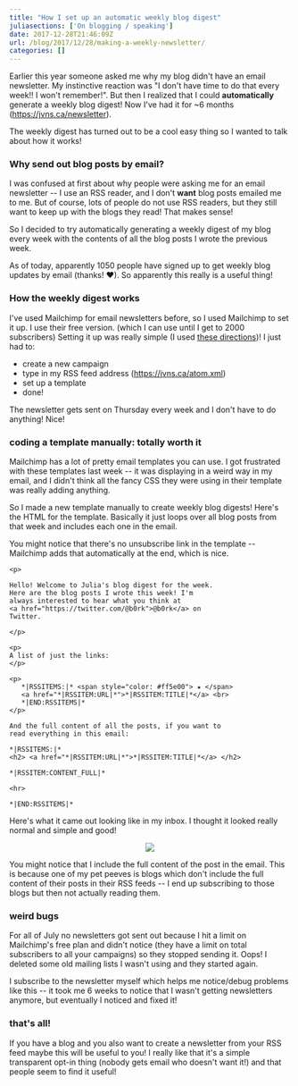```yaml
---
title: "How I set up an automatic weekly blog digest"
juliasections: ['On blogging / speaking']
date: 2017-12-28T21:46:09Z
url: /blog/2017/12/28/making-a-weekly-newsletter/
categories: []
---
```


Earlier this year someone asked me why my blog didn't have an email newsletter. My instinctive
reaction was "I don't have time to do that every week!! I won't remember!". But then I realized that
I could **automatically** generate a weekly blog digest! Now I've had it for ~6 months
(https://jvns.ca/newsletter).

The weekly digest has turned out to be a cool easy thing so I wanted to talk about how it works!

### Why send out blog posts by email?

I was confused at first about why people were asking me for an email newsletter -- I use an RSS
reader, and I don't **want** blog posts emailed me to me. But of course, lots of people do not use
RSS readers, but they still want to keep up with the blogs they read! That makes sense!

So I decided to try automatically generating a weekly digest of my blog every week with the contents
of all the blog posts I wrote the previous week. 

As of today, apparently 1050 people have signed up to get weekly blog updates by email (thanks! ❤). So
apparently this really is a useful thing!

### How the weekly digest works

I've used Mailchimp for email newsletters before, so I used Mailchimp to set it up. I use their free
version. (which I can use until I get to 2000 subscribers)
Setting it up was really simple (I used [these directions](https://kb.mailchimp.com/campaigns/blog-posts-in-campaigns/share-your-blog-posts-with-mailchimp))!
I just had to:

* create a new campaign
* type in my RSS feed address (https://jvns.ca/atom.xml)
* set up a template
* done!

The newsletter gets sent on Thursday every week and I don't have to do anything! Nice!

### coding a template manually: totally worth it

Mailchimp has a lot of pretty email templates you can use. I got frustrated with these
templates last week -- it was displaying in a weird way in my email, and I didn't think all the
fancy CSS they were using in their template was really adding anything.

So I made a new template manually to create weekly blog digests! Here's the HTML for the template.
Basically it just loops over all blog posts from that week and includes each one in the email.

You might notice that there's no unsubscribe link in the template -- Mailchimp adds that
automatically at the end, which is nice.


```
<p>

Hello! Welcome to Julia's blog digest for the week.
Here are the blog posts I wrote this week! I'm
always interested to hear what you think at
<a href="https://twitter.com/@b0rk">@b0rk</a> on
Twitter.

</p>

<p>
A list of just the links:
</p>

<p>
   *|RSSITEMS:|* <span style="color: #ff5e00"> ★ </span>
   <a href="*|RSSITEM:URL|*">*|RSSITEM:TITLE|*</a> <br>
   *|END:RSSITEMS|*
</p>

And the full content of all the posts, if you want to 
read everything in this email:

*|RSSITEMS:|*
<h2> <a href="*|RSSITEM:URL|*">*|RSSITEM:TITLE|*</a> </h2>

*|RSSITEM:CONTENT_FULL|*

<hr>

*|END:RSSITEMS|*
```

Here's what it came out looking like in my inbox. I thought it looked really normal and simple and
good! 

<div align="center">
<a href="https://jvns.ca/images/newsletter-screenshot.png">
<img src="https://jvns.ca/images/newsletter-screenshot.png">
</a>
</div>

You might notice that I include the full content of the post in the email. This is because one of my
pet peeves is blogs which don't include the full content of their posts in their RSS feeds -- I end
up subscribing to those blogs but then not actually reading them.

### weird bugs

For all of July no newsletters got sent out because I hit a limit on Mailchimp's free plan and
didn't notice (they have a limit on total subscribers to all your campaigns) so they stopped
sending it. Oops! I deleted some old mailing lists I wasn't using and they started again.

I subscribe to the newsletter myself which helps me notice/debug problems like this -- it took me 6
weeks to notice that I wasn't getting newsletters anymore, but eventually I noticed and fixed it!

### that's all!

If you have a blog and you also want to create a newsletter from your RSS feed maybe this will be
useful to you! I really like that it's a simple transparent opt-in thing (nobody gets email who
doesn't want it!) and that people seem to find it useful!
